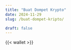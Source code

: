 ```yaml
---
title: "Buat Dompet Krypto"
date: 2024-11-29
slug: /buat-dompet-kripto/

draft: false
---
```


{{< wallet >}}
